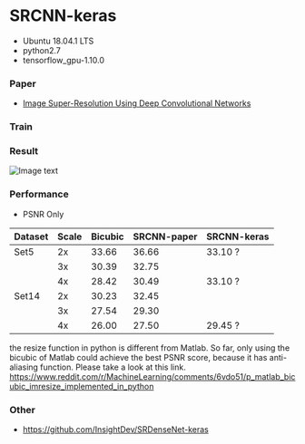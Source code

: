 # SRCNN-keras

* Ubuntu 18.04.1 LTS
* python2.7
* tensorflow_gpu-1.10.0

### Paper

* [Image Super-Resolution Using Deep Convolutional Networks](https://arxiv.org/abs/1501.00092)



### Train

### Result

![Image text](https://github.com/InsightDev/SRCNN-keras/blob/master/butterfly_GT.png)


### Performance

* PSNR Only

| Dataset | Scale | Bicubic | SRCNN-paper | SRCNN-keras |
| :------ | :---- | :------ | :---------- | :---------- |
| Set5    | 2x    | 33.66   | 36.66       | 33.10 ?     |
|         | 3x    | 30.39   | 32.75       |             |
|         | 4x    | 28.42   | 30.49       | 33.10 ?     |
| Set14   | 2x    | 30.23   | 32.45       |             |
|         | 3x    | 27.54   | 29.30       |             |
|         | 4x    | 26.00   | 27.50       | 29.45 ?     |

the resize function in python is different from Matlab. So far, only using the bicubic of Matlab could achieve the best PSNR score, because it has anti-aliasing function. Please take a look at this link.
https://www.reddit.com/r/MachineLearning/comments/6vdo51/p_matlab_bicubic_imresize_implemented_in_python


### Other

* https://github.com/InsightDev/SRDenseNet-keras  
